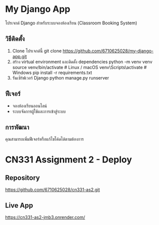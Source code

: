 # My Django App

โปรเจกต์ Django สำหรับระบบจองห้องเรียน (Classroom Booking System)

## วิธีติดตั้ง

1. Clone โปรเจกต์นี้
git clone https://github.com/6710625028/my-django-app.git
2. สร้าง virtual environment และติดตั้ง dependencies
python -m venv venv
source venv/bin/activate # Linux / macOS
venv\Scripts\activate # Windows
pip install -r requirements.txt
3. รันเซิร์ฟเวอร์ Django
python manage.py runserver

## ฟีเจอร์

- จองห้องเรียนออนไลน์
- ระบบจัดการผู้ใช้และการเข้าสู่ระบบ

## การพัฒนา

คุณสามารถเพิ่มฟีเจอร์หรือแก้ไขโค้ดได้ตามต้องการ

# CN331 Assignment 2 - Deploy
## Repository
https://github.com/6710625028/cn331-as2.git

## Live App
https://cn331-as2-jmb3.onrender.com/
